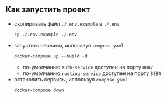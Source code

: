 ## Как запустить проект

- скопировать файл `./.env.example` в `./.env`
  ```shell
  cp ./.env.example ./.env
  ```
- запустить сервисы, используя `compose.yaml`
  ```shell
  docker-compose up --build -d
  ```
    - по-умолчанию `auth-service` доступен на порту `8082`
    - по-умолчанию `routing-service` доступен на порту `8084`
- остановить сервисы, используя `compose.yaml`
  ```shell
  docker-compose down
  ```
